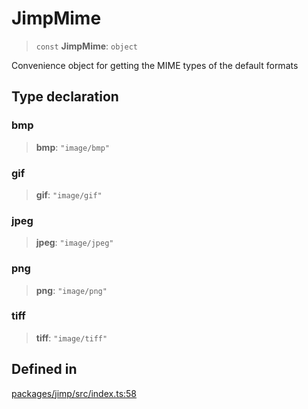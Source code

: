 # JimpMime

> `const` **JimpMime**: `object`

Convenience object for getting the MIME types of the default formats

## Type declaration

### bmp

> **bmp**: `"image/bmp"`

### gif

> **gif**: `"image/gif"`

### jpeg

> **jpeg**: `"image/jpeg"`

### png

> **png**: `"image/png"`

### tiff

> **tiff**: `"image/tiff"`

## Defined in

[packages/jimp/src/index.ts:58](https://github.com/jimp-dev/jimp/blob/b6b0e418a5f1259211a133b20cddb4f4e5c25679/packages/jimp/src/index.ts#L58)

